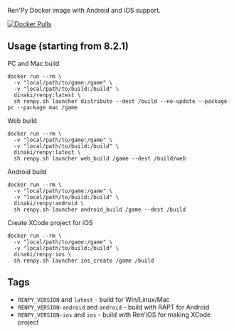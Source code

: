 Ren'Py Docker image with Android and iOS support.

[![Docker Pulls](https://img.shields.io/docker/pulls/dinaki/renpy)](https://hub.docker.com/r/dinaki/renpy)

## Usage (starting from 8.2.1)
PC and Mac build
```
docker run --rm \
  -v "local/path/to/game:/game" \
  -v "local/path/to/build:/build" \
  dinaki/renpy:latest \
  sh renpy.sh launcher distribute --dest /build --no-update --package pc --package mac /game
```

Web build
```
docker run --rm \
  -v "local/path/to/game:/game" \
  -v "local/path/to/build:/build" \
  dinaki/renpy:latest \
  sh renpy.sh launcher web_build /game --dest /build/web
```

Android build
```
docker run --rm \
  -v "local/path/to/game:/game" \
  -v "local/path/to/build:/build" \
  dinaki/renpy:android \
  sh renpy.sh launcher android_build /game --dest /build
```

Create XCode project for iOS
```
docker run --rm \
  -v "local/path/to/game:/game" \
  -v "local/path/to/build:/build" \
  dinaki/renpy:ios \
  sh renpy.sh launcher ios_create /game /build
```

## Tags

- `RENPY_VERSION` and `latest` - build for Win/Linux/Mac
- `RENPY_VERSION-android` and `android` - build with RAPT for Android
- `RENPY_VERSION-ios` and `ios` - build with Ren'iOS for making XCode project